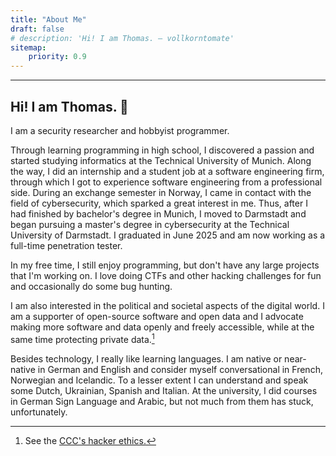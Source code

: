 ```yaml
---
title: "About Me"
draft: false
# description: 'Hi! I am Thomas. – vollkorntomate'
sitemap:
    priority: 0.9
---
```


---

## Hi! I am Thomas. 👋

I am a security researcher and hobbyist programmer.

Through learning programming in high school, I discovered a passion and started studying informatics at the Technical University of Munich.
Along the way, I did an internship and a student job at a software engineering firm, through which I got to experience software engineering from a professional side.
During an exchange semester in Norway, I came in contact with the field of cybersecurity, which sparked a great interest in me.
Thus, after I had finished by bachelor's degree in Munich, I moved to Darmstadt and began pursuing a master's degree in cybersecurity at the Technical University of Darmstadt.
I graduated in June 2025 and am now working as a full-time penetration tester.

In my free time, I still enjoy programming, but don't have any large projects that I'm working on.
I love doing CTFs and other hacking challenges for fun and occasionally do some bug hunting.

I am also interested in the political and societal aspects of the digital world. 
I am a supporter of open-source software and open data and I advocate making more software and data openly and freely accessible, while at the same time protecting private data.[^hackerethics]

Besides technology, I really like learning languages.
I am native or near-native in German and English and consider myself conversational in French, Norwegian and Icelandic.
To a lesser extent I can understand and speak some Dutch, Ukrainian, Spanish and Italian.
At the university, I did courses in German Sign Language and Arabic, but not much from them has stuck, unfortunately.

[^hackerethics]: See the [CCC's hacker ethics.](https://www.ccc.de/en/hackerethics)
